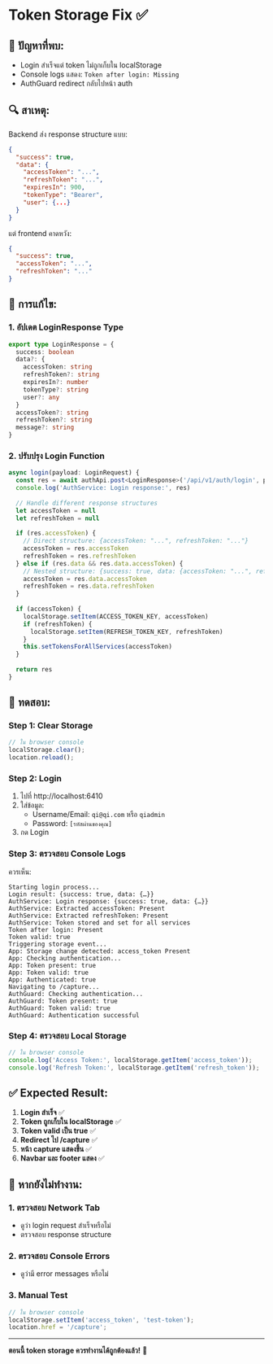 # Token Storage Fix ✅

## 🚨 ปัญหาที่พบ:
- Login สำเร็จแต่ token ไม่ถูกเก็บใน localStorage
- Console logs แสดง: `Token after login: Missing`
- AuthGuard redirect กลับไปหน้า auth

## 🔍 สาเหตุ:
Backend ส่ง response structure แบบ:
```json
{
  "success": true,
  "data": {
    "accessToken": "...",
    "refreshToken": "...",
    "expiresIn": 900,
    "tokenType": "Bearer",
    "user": {...}
  }
}
```

แต่ frontend คาดหวัง:
```json
{
  "success": true,
  "accessToken": "...",
  "refreshToken": "..."
}
```

## 🔧 การแก้ไข:

### 1. อัปเดต LoginResponse Type
```typescript
export type LoginResponse = {
  success: boolean
  data?: {
    accessToken: string
    refreshToken?: string
    expiresIn?: number
    tokenType?: string
    user?: any
  }
  accessToken?: string
  refreshToken?: string
  message?: string
}
```

### 2. ปรับปรุง Login Function
```typescript
async login(payload: LoginRequest) {
  const res = await authApi.post<LoginResponse>('/api/v1/auth/login', payload)
  console.log('AuthService: Login response:', res)
  
  // Handle different response structures
  let accessToken = null
  let refreshToken = null
  
  if (res.accessToken) {
    // Direct structure: {accessToken: "...", refreshToken: "..."}
    accessToken = res.accessToken
    refreshToken = res.refreshToken
  } else if (res.data && res.data.accessToken) {
    // Nested structure: {success: true, data: {accessToken: "...", refreshToken: "..."}}
    accessToken = res.data.accessToken
    refreshToken = res.data.refreshToken
  }
  
  if (accessToken) {
    localStorage.setItem(ACCESS_TOKEN_KEY, accessToken)
    if (refreshToken) {
      localStorage.setItem(REFRESH_TOKEN_KEY, refreshToken)
    }
    this.setTokensForAllServices(accessToken)
  }
  
  return res
}
```

## 🧪 ทดสอบ:

### Step 1: Clear Storage
```javascript
// ใน browser console
localStorage.clear();
location.reload();
```

### Step 2: Login
1. ไปที่ http://localhost:6410
2. ใส่ข้อมูล:
   - Username/Email: `qi@qi.com` หรือ `qiadmin`
   - Password: `[รหัสผ่านของคุณ]`
3. กด Login

### Step 3: ตรวจสอบ Console Logs
ควรเห็น:
```
Starting login process...
Login result: {success: true, data: {…}}
AuthService: Login response: {success: true, data: {…}}
AuthService: Extracted accessToken: Present
AuthService: Extracted refreshToken: Present
AuthService: Token stored and set for all services
Token after login: Present
Token valid: true
Triggering storage event...
App: Storage change detected: access_token Present
App: Checking authentication...
App: Token present: true
App: Token valid: true
App: Authenticated: true
Navigating to /capture...
AuthGuard: Checking authentication...
AuthGuard: Token present: true
AuthGuard: Token valid: true
AuthGuard: Authentication successful
```

### Step 4: ตรวจสอบ Local Storage
```javascript
// ใน browser console
console.log('Access Token:', localStorage.getItem('access_token'));
console.log('Refresh Token:', localStorage.getItem('refresh_token'));
```

## ✅ Expected Result:

1. **Login สำเร็จ** ✅
2. **Token ถูกเก็บใน localStorage** ✅
3. **Token valid เป็น true** ✅
4. **Redirect ไป /capture** ✅
5. **หน้า capture แสดงขึ้น** ✅
6. **Navbar และ footer แสดง** ✅

## 🚨 หากยังไม่ทำงาน:

### 1. ตรวจสอบ Network Tab
- ดูว่า login request สำเร็จหรือไม่
- ตรวจสอบ response structure

### 2. ตรวจสอบ Console Errors
- ดูว่ามี error messages หรือไม่

### 3. Manual Test
```javascript
// ใน browser console
localStorage.setItem('access_token', 'test-token');
location.href = '/capture';
```

---

**ตอนนี้ token storage ควรทำงานได้ถูกต้องแล้ว!** 🎉
